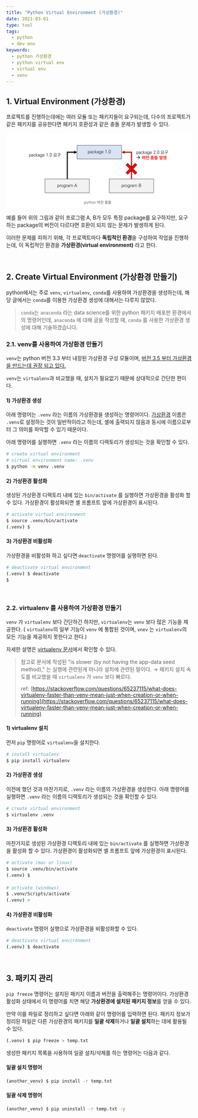 ```yaml
---
title: "Python Virtual Environment (가상환경)"
date: 2021-03-01
type: tool
tags:
  - python
  - dev env
keywords: 
  - python 가상환경
  - python virtual env
  - virtual env 
  - venv
---
```



## 1. Virtual Environment (가상환경)

프로젝트를 진행하는데에는 여러 모듈 또는 패키지들이 요구되는데, 다수의 프로젝트가 같은 패키지를 공유한다면 패키지 호환성과 같은 충돌 문제가 발생할 수 있다.

![python-virtual-environment](./python-virtual-environment.png)

예를 들어 위의 그림과 같이 프로그램 A, B가 모두 특정 package를 요구하지만, 요구하는 package의 버전이 다르다면 호환이 되지 않는 문제가 발생하게 된다. 

이러한 문제를 피하기 위해, 각 프로젝트마다 **독립적인 환경**을 구성하여 작업을 진행하는데, 이 독립적인 환경을 **가상환경(virtual environment)** 라고 한다.


<br/>

## 2. Create Virtual Environment (가상환경 만들기)

python에서는 주로 `venv`, `virtualenv`, `conda`를 사용하여 가상환경을 생성하는데, 해당 글에서는 `conda`를 이용한 가상환경 생성에 대해서는 다루지 않았다.

> `conda`는 `anaconda` 라는 data science를 위한 python 패키지 배포판 환경에서의 명령어인데, `anaconda` 에 대해 글을 작성할 때, `conda` 를 사용한 가상환경 생성에 대해 기술하겠습니다.



### 2.1. venv를 사용하여 가상환경 만들기

`venv`는 python 버전 3.3 부터 내장된 가상환경 구성 모듈이며, [버전 3.5 부터 가상환경을 만드는데 권장 되고 있다.](https://docs.python.org/ko/3/library/venv.html#module-venv)  

`venv`는  `virtualenv`과 비교했을 때, 설치가 필요없기 때문에 상대적으로 간단한 편이다.

#### 1) 가상환경 생성

아래 명령어는 `.venv` 라는 이름의 가상환경을 생성하는 명령어이다. [가상환경](https://docs.python.org/ko/3/tutorial/venv.html) 이름은 `.venv`로 설정하는 것이 일반적이라고 하는데,  셸에 출력되지 않음과 동시에 이름으로부터 그 의미를 파악할 수 있기 때문이다. 

아래 명령어를 실행하면 `.venv` 라는 이름의 디렉토리가  생성되는 것을 확인할 수 있다.

```bash
# create virtual environment
# virtual environment name: .venv
$ python -m venv .venv
```

#### 2) 가상환경 활성화

생성된 가상환경 디렉토리 내에 있는  `bin/activate` 를 실행하면 가상환경을 활성화 할 수 있다. 가상환경이 활성화되면 셸 프롬프트 앞에 가상환경이 표시된다. 

```bash
# activate virtual environment
$ source .venv/bin/activate
(.venv) $ 
```

#### 3) 가상환경 비활성화

가상환경을 비활성화 하고 싶다면 `deactivate` 명령어를 실행하면 된다. 

```bash
# deactivate virtual environment
(.venv) $ deactivate
$
```

<br/>

### 2.2. virtualenv 를 사용하여 가상환경 만들기

`venv` 가 `virtualenv` 보다 간단하긴 하지만, `virtualenv`는 `venv` 보다 많은 기능을 제공한다. ( `virtualenv`의 일부 기능이 `venv` 에 통합된 것이며, `vnev` 는 `virtualenv`의 모든 기능을 제공하지 못한다고 한다.)

자세한 설명은 [virtualenv 문서](https://virtualenv.pypa.io/en/stable/)에서 확인할 수 있다. 

> 참고로 문서에 작성된 "is slower (by not having the app-data seed method)," 는 실행에 관련된게 아니라 설치에 관련된 말이다. 
> → 패키지 설치 속도를 비교했을 때 `virtualenv` 가 `venv` 보다 빠르다.
>
> ref: [https://stackoverflow.com/questions/65237115/what-does-virtualenv-faster-than-venv-mean-just-when-creation-or-when-running](https://stackoverflow.com/questions/65237115/what-does-virtualenv-faster-than-venv-mean-just-when-creation-or-when-running)

#### 1)  virtualenv 설치 

먼저 `pip` 명령어로 `virtualenv`을 설치한다.

```bash
# install virtualenv
$ pip install virtualenv 
```

#### 2) 가상환경 생성

이전에 했던 것과 마찬가지로, `.venv` 라는 이름의 가상환경을 생성한다. 아래 명령어를 실행하면 `.venv` 라는 이름의 디렉토리가  생성되는 것을 확인할 수 있다.

```bash
# create virtual environment
$ virtualenv .venv
```

#### 3) 가상환경 활성화

마찬가지로 생성된 가상환경 디렉토리 내에 있는  `bin/activate` 를 실행하면 가상환경을 활성화 할 수 있다. 가상환경이 활성화되면 셸 프롬프트 앞에 가상환경이 표시된다. 

```bash
# activate (mac or linux)
$ source .venv/bin/activate  
(.venv) $

# activate (windows)
$ .venv/Scripts/activate  
(.venv) >
```

#### 4) 가상환경 비활성화

`deactivate` 명령어 실행으로 가상환경을 비활성화할 수 있다.

```bash
# deactivate virtual environment
(.venv) $ deactivate
```

<br/>

## 3. 패키지 관리

`pip freeze`  명령어는 설치된 패키지 이름과 버전을  출력해주는 명령어이다. 가상환경 활성화 상태에서 이 명령어를 치면 해당 **가상환경에 설치된 패키지 정보**를 얻을 수 있다. 

만약 이를 파일로 정리하고 싶다면 아래와 같이 명령어를 입력하면 된다. 패키지 정보가 정리된 파일은 다른 가상환경의 패키지를 **일괄 삭제**하거나 **일괄 설치**하는 데에 활용될 수 있다. 

```bash
(.venv) $ pip freeze > temp.txt
```

생성한 패키지 목록을 사용하여 일괄 설치/삭제를 하는 명령어는 다음과 같다.


#### 일괄 설치 명령어

```bash
(another_venv) $ pip install -r temp.txt
```



#### 일괄 삭제 명령어

```bash
(another_venv) $ pip uninstall -r temp.txt -y
```